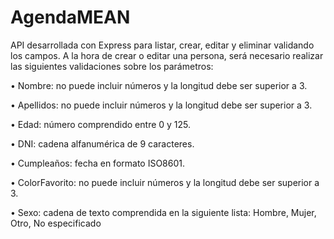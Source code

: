# AgendaMEAN
API  desarrollada con Express para listar, crear, editar y eliminar validando los campos. A la hora de crear o editar una persona, será necesario realizar las siguientes 
validaciones sobre los parámetros:

• Nombre: no puede incluir números y la longitud debe ser superior a 3.

• Apellidos: no puede incluir números y la longitud debe ser superior a 3.

• Edad: número comprendido entre 0 y 125.

• DNI: cadena alfanumérica de 9 caracteres.

• Cumpleaños: fecha en formato ISO8601.

• ColorFavorito: no puede incluir números y la longitud debe ser superior a 3.

• Sexo: cadena de texto comprendida en la siguiente lista: Hombre, Mujer, Otro, No especificado
